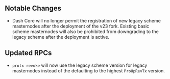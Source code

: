 Notable Changes
---------------

* Dash Core will no longer permit the registration of new legacy scheme masternodes after the deployment of the v23
  fork. Existing basic scheme masternodes will also be prohibited from downgrading to the legacy scheme after the
  deployment is active.

Updated RPCs
----------------

* `protx revoke` will now use the legacy scheme version for legacy masternodes instead of the defaulting to the
   highest `ProUpRevTx` version.
